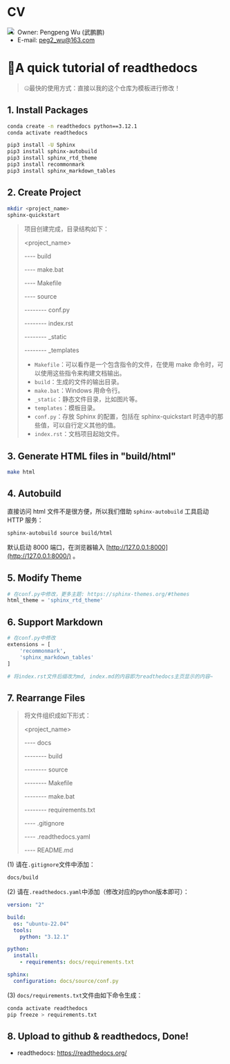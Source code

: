 # CV

<img src="https://countrush-prod.azurewebsites.net/l/badge/?repository=Peg-Wu.wppcv2" style="float: left;"/>

- Owner: Pengpeng Wu (武鹏鹏)
- E-mail: peg2_wu@163.com

# 🐬A quick tutorial of readthedocs

> 🤐最快的使用方式：直接以我的这个仓库为模板进行修改！

## 1. Install Packages

```bash
conda create -n readthedocs python==3.12.1
conda activate readthedocs

pip3 install -U Sphinx
pip3 install sphinx-autobuild
pip3 install sphinx_rtd_theme
pip3 install recommonmark
pip3 install sphinx_markdown_tables
```

## 2. Create Project

```bash
mkdir <project_name>
sphinx-quickstart
```

> 项目创建完成，目录结构如下：
>
> <project_name>
>
> ---- build
>
> ---- make.bat
>
> ---- Makefile
>
> ---- source
>
> -------- conf.py
>
> -------- index.rst
>
> -------- _static
>
> -------- _templates
>
> 
>
> - `Makefile`：可以看作是一个包含指令的文件，在使用 make 命令时，可以使用这些指令来构建文档输出。
> - `build`：生成的文件的输出目录。
> - `make.bat`：Windows 用命令行。
> - `_static`：静态文件目录，比如图片等。
> - `templates`：模板目录。
> - `conf.py`：存放 Sphinx 的配置，包括在 sphinx-quickstart 时选中的那些值，可以自行定义其他的值。
> - `index.rst`：文档项目起始文件。

## 3. Generate HTML files in "build/html"

```bash
make html
```

## 4. Autobuild

直接访问 html 文件不是很方便，所以我们借助 `sphinx-autobuild` 工具启动 HTTP 服务：

```bash
sphinx-autobuild source build/html
```

默认启动 8000 端口，在浏览器输入 [http://127.0.0.1:8000](http://127.0.0.1:8000/) 。

## 5. Modify Theme

```python
# 在conf.py中修改，更多主题: https://sphinx-themes.org/#themes
html_theme = 'sphinx_rtd_theme'
```

## 6. Support Markdown

```python
# 在conf.py中修改
extensions = [
    'recommonmark',
    'sphinx_markdown_tables'
]

# 将index.rst文件后缀改为md, index.md的内容即为readthedocs主页显示的内容~
```

## 7. Rearrange Files

> 将文件组织成如下形式：
>
> <project_name>
>
> ---- docs
>
> -------- build
>
> -------- source
>
> -------- Makefile
>
> -------- make.bat
>
> -------- requirements.txt
>
> ---- .gitignore
>
> ---- .readthedocs.yaml
>
> ---- README.md

(1) 请在`.gitignore`文件中添加：

```txt
docs/build
```

(2) 请在`.readthedocs.yaml`中添加（修改对应的python版本即可）：

```yaml
version: "2"

build:
  os: "ubuntu-22.04"
  tools:
    python: "3.12.1"

python:
  install:
    - requirements: docs/requirements.txt

sphinx:
  configuration: docs/source/conf.py
```

(3) `docs/requirements.txt`文件由如下命令生成：

```bash
conda activate readthedocs
pip freeze > requirements.txt
```

## 8. Upload to github & readthedocs, Done!

- readthedocs: https://readthedocs.org/
